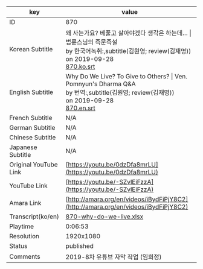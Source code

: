 |  key  |  value  |
|-------|---------|
| ID            | 870 |
| Korean Subtitle | 왜 사는가요? 베풀고 살아야겠다 생각은 하는데… \| 법륜스님의 즉문즉설<br>by 한국어녹취:,subtitle(김원영; review(김재명))<br>on 2019-09-28<br>[870.ko.srt](https://github.com/jungtosociety/dharma-qna/raw/master/sub/870/870.ko.srt)<br>|
| English Subtitle | Why Do We Live? To Give to Others? \| Ven. Pomnyun's Dharma Q&A<br>by 번역:,subtitle(김원영; review(김재명))<br>on 2019-09-28<br>[870.en.srt](https://github.com/jungtosociety/dharma-qna/raw/master/sub/870/870.en.srt)<br>|
| French Subtitle | N/A |
| German Subtitle | N/A |
| Chinese Subtitle | N/A |
| Japanese Subtitle | N/A |
| Original YouTube Link  | [https://youtu.be/0dzDfa8mrLU](https://youtu.be/0dzDfa8mrLU) |
| YouTube Link  | [https://youtu.be/-SZvlEiFzzA](https://youtu.be/-SZvlEiFzzA) |
| Amara Link    | [http://amara.org/en/videos/iBydFiPjY8C2](http://amara.org/en/videos/iBydFiPjY8C2) |
| Transcript(ko/en) | [870-why-do-we-live.xlsx](https://github.com/jungtosociety/dharma-qna/raw/master/sub/870/870-why-do-we-live.xlsx) |
| Playtime | 0:06:53 |
| Resolution | 1920x1080|
| Status | published |
| Comments | 2019-8차 유튜브 자막 작업 (임희정) |
